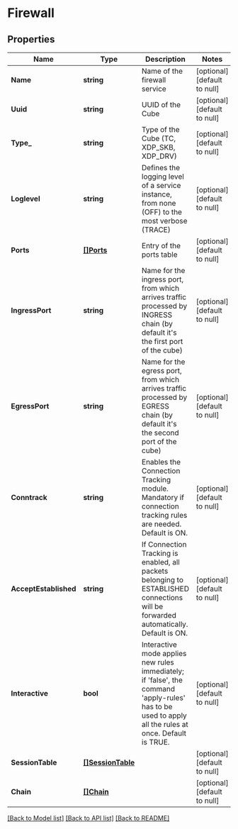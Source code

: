 # Firewall

## Properties
Name | Type | Description | Notes
------------ | ------------- | ------------- | -------------
**Name** | **string** | Name of the firewall service | [optional] [default to null]
**Uuid** | **string** | UUID of the Cube | [optional] [default to null]
**Type_** | **string** | Type of the Cube (TC, XDP_SKB, XDP_DRV) | [optional] [default to null]
**Loglevel** | **string** | Defines the logging level of a service instance, from none (OFF) to the most verbose (TRACE) | [optional] [default to null]
**Ports** | [**[]Ports**](Ports.md) | Entry of the ports table | [optional] [default to null]
**IngressPort** | **string** | Name for the ingress port, from which arrives traffic processed by INGRESS chain (by default it&#39;s the first port of the cube) | [optional] [default to null]
**EgressPort** | **string** | Name for the egress port, from which arrives traffic processed by EGRESS chain (by default it&#39;s the second port of the cube) | [optional] [default to null]
**Conntrack** | **string** | Enables the Connection Tracking module. Mandatory if connection tracking rules are needed. Default is ON. | [optional] [default to null]
**AcceptEstablished** | **string** | If Connection Tracking is enabled, all packets belonging to ESTABLISHED connections will be forwarded automatically. Default is ON. | [optional] [default to null]
**Interactive** | **bool** | Interactive mode applies new rules immediately; if &#39;false&#39;, the command &#39;apply-rules&#39; has to be used to apply all the rules at once. Default is TRUE. | [optional] [default to null]
**SessionTable** | [**[]SessionTable**](SessionTable.md) |  | [optional] [default to null]
**Chain** | [**[]Chain**](Chain.md) |  | [optional] [default to null]

[[Back to Model list]](../README.md#documentation-for-models) [[Back to API list]](../README.md#documentation-for-api-endpoints) [[Back to README]](../README.md)


